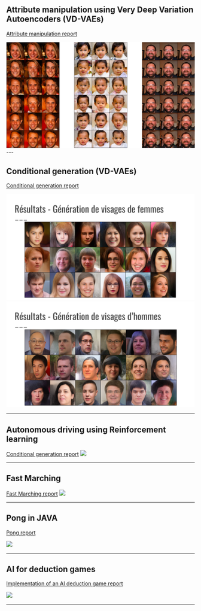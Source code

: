 
## Attribute manipulation using Very Deep Variation Autoencoders (VD-VAEs)
[Attribute manipulation report](/pdf/Attribute_manipulation.pdf)

<img src="images/image14.png?raw=true"/>
---



## Conditional generation (VD-VAEs)
[Conditional generation report](/pdf/Conditional_generation.pdf)

<img src="images/image5.png?raw=true"/>
<img src="images/image7.png?raw=true"/>

---

## Autonomous driving using Reinforcement learning
[Conditional generation report](/pdf/rapport_stage-24-27.pdf)
<img src="images/image.png?raw=true"/>

---


## Fast Marching
[Fast Marching report](/pdf/Fast_Marching.pdf)
<img src="images/image.png?raw=true"/>

---

## Pong in JAVA
[Pong report](/pdf/pong.pdf)

<img src="images/image.png?raw=true"/>

---

## AI for deduction games
[Implementation of an AI deduction game report](/pdf/deducion_games.pdf)

<img src="images/image.png?raw=true"/>

---

